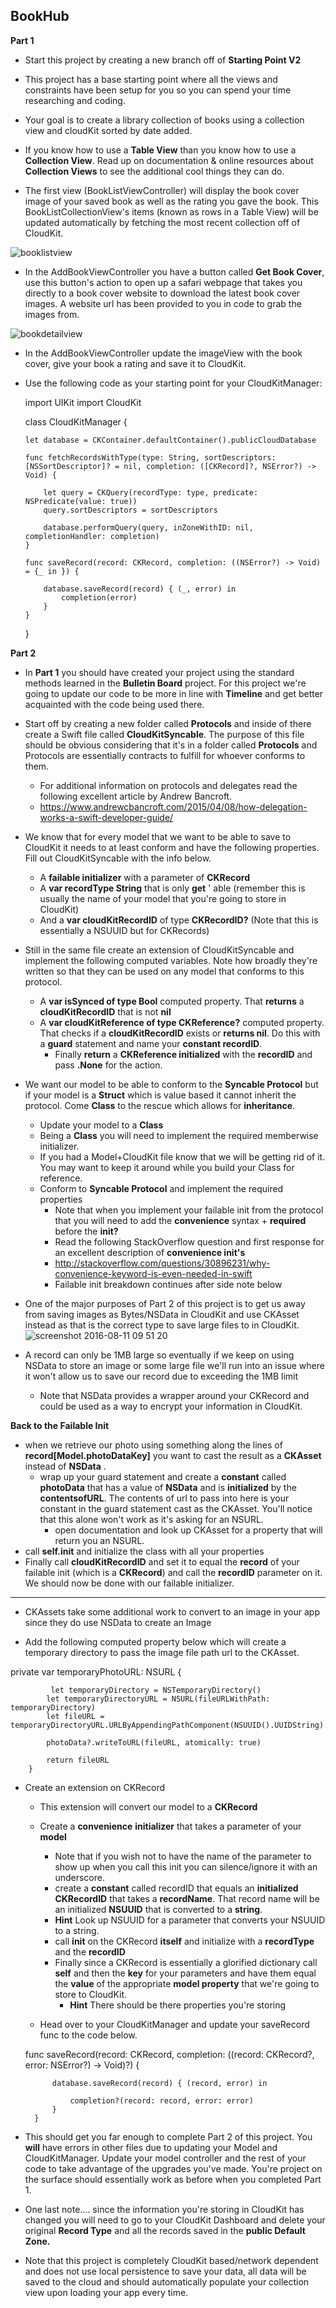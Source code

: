 
## **BookHub**

**Part 1**
-  Start this project by creating a new branch off of **Starting Point V2**

- This project has a base starting point where all the views and constraints have been setup for you so you can spend your time researching and coding.

-	Your goal is to create a library collection of books using a collection view and cloudKit sorted by date added.

- If you know how to use a **Table View** than you know how to use a **Collection View**. Read up on documentation & online resources about **Collection Views** to see the additional cool things they can do.

- The first view (BookListViewController) will display the book cover image of your saved book as well as the rating you gave the book. This BookListCollectionView's items (known as rows in a Table View) will be updated automatically by fetching the most recent collection off of CloudKit.

![booklistview](https://cloud.githubusercontent.com/assets/6709516/17558897/6b08e464-5ed9-11e6-93ad-40f04e280b4f.png)

- In the AddBookViewController you have a button called **Get Book Cover**, use this button's action to open up a safari webpage that takes you directly to a book cover website to download the latest book cover images. A website url has been provided to you in code to grab the images from.
 
![bookdetailview](https://cloud.githubusercontent.com/assets/6709516/17558899/6d04c418-5ed9-11e6-9a0d-fdc6b88e668d.png)

- In the AddBookViewController update the imageView with the book cover, give your book a rating and save it to CloudKit.

-	Use the following code as your starting point for your CloudKitManager:
	
    import UIKit
    import CloudKit
    
    class CloudKitManager {
        
        let database = CKContainer.defaultContainer().publicCloudDatabase
        
        func fetchRecordsWithType(type: String, sortDescriptors: [NSSortDescriptor]? = nil, completion: ([CKRecord]?, NSError?) -> Void) {
            
            let query = CKQuery(recordType: type, predicate: NSPredicate(value: true))
            query.sortDescriptors = sortDescriptors
            
            database.performQuery(query, inZoneWithID: nil, completionHandler: completion)
        }
        
        func saveRecord(record: CKRecord, completion: ((NSError?) -> Void) = {_ in }) {
    
            database.saveRecord(record) { (_, error) in
                completion(error)
            }
        }
    }

**Part 2**

- In **Part 1** you should have created your project using the standard methods learned in the **Bulletin Board** project. For this project we're going to update our code to be more in line with **Timeline** and get better acquainted with the code being used there.
- Start off by creating a new folder called **Protocols** and inside of there create a Swift file called **CloudKitSyncable**. The purpose of this file should be obvious considering that it's in a folder called **Protocols** and Protocols are essentially contracts to fulfill for whoever conforms to them.
	- For additional information on protocols and delegates read the following excellent article by Andrew Bancroft. 
	- https://www.andrewcbancroft.com/2015/04/08/how-delegation-works-a-swift-developer-guide/

- We know that for every model that we want to be able to save to CloudKit it needs to at least conform and have the following properties. Fill out CloudKitSyncable with the info below. 
	- A **failable initializer** with a parameter of **CKRecord**
	- A **var recordType String** that is only **get** ' able (remember this is usually the name of your model that you're going to store in CloudKit)
	- And a **var cloudKitRecordID** of type **CKRecordID?** (Note that this is essentially a NSUUID but for CKRecords)

- Still in the same file create an extension of CloudKitSyncable and implement the following computed variables. Note how broadly they're written so that they can be used on any model that conforms to this protocol.
	- A **var isSynced of type Bool** computed property. That **returns** a **cloudKitRecordID** that is not **nil**
	- A **var cloudKitReference of type CKReference?** computed property. That checks if a **cloudKitRecordID** exists or **returns nil**. Do this with a **guard** statement and name your **constant recordID**.
		- Finally **return** a **CKReference initialized** with the **recordID** and pass **.None** for the action. 

- We want our model to be able to conform to the **Syncable Protocol** but if your model is a **Struct** which is value based it cannot inherit the protocol. Come **Class** to the rescue which allows for **inheritance**. 
	- Update your model to a **Class**
	- Being a **Class** you will need to implement the required memberwise initializer.
	- If you had a Model+CloudKit file know that we will be getting rid of it. You may want to keep it around while you build your Class for reference.
	- Conform to **Syncable Protocol** and implement the required properties
		- Note that when you implement your failable init from the protocol that you will need to add the **convenience** syntax + **required** before the **init?**
		- Read the following StackOverflow question and first response for an excellent description of **convenience init's**
		- http://stackoverflow.com/questions/30896231/why-convenience-keyword-is-even-needed-in-swift
		- Failable init breakdown continues after side note below

- One of the major purposes of Part 2 of this project is to get us away from saving images as Bytes/NSData in CloudKit and use CKAsset instead as that is the correct type to save large files to in CloudKit.
	![screenshot 2016-08-11 09 51 20](https://cloud.githubusercontent.com/assets/6709516/17598383/6e3e4cd0-5fb7-11e6-97ee-b41d2f919d79.png)

- A record can only be 1MB large so eventually if we keep on using NSData to store an image or some large file we'll run into an issue where it won't allow us to save our record due to exceeding the 1MB limit
	- Note that NSData provides a wrapper around your CKRecord and could be used as a way to encrypt your information in CloudKit.

**Back to the Failable Init**

- when we retrieve our photo using something along the lines of **record[Model.photoDataKey]** you want to cast the result as a **CKAsset** instead of **NSData** .
	- wrap up your guard statement and create a **constant** called **photoData** that has a value of **NSData** and is **initialized** by the **contentsofURL**. The contents of url to pass into here is your constant in the guard statement cast as the CKAsset. You'll notice that this alone won't work as it's asking for an NSURL.
		- open documentation and look up CKAsset for a property that will return you an NSURL.
- call **self.init** and initialize the class with all your properties  
- Finally call **cloudKitRecordID** and set it to equal the **record** of your failable init (which is a **CKRecord**) and call the **recordID** parameter on it. We should now be done with our failable initializer.

------
- CKAssets take some additional work to convert to an image in your app since they do use NSData to create an Image

 - Add the following computed property below which will create a temporary directory to pass the image file path url to the CKAsset.

  

  private var temporaryPhotoURL: NSURL {
          
             let temporaryDirectory = NSTemporaryDirectory()
            let temporaryDirectoryURL = NSURL(fileURLWithPath: temporaryDirectory)
            let fileURL = temporaryDirectoryURL.URLByAppendingPathComponent(NSUUID().UUIDString).URLByAppendingPathExtension("jpg")
            
            photoData?.writeToURL(fileURL, atomically: true)
            
            return fileURL
        }


- Create an extension on CKRecord
	- This extension will convert our model to a **CKRecord**
	- Create a **convenience** **initializer** that takes a parameter of your **model**
		- Note that if you wish not to have the name of the parameter to show up when you call this init you can silence/ignore it with an underscore.
		- create a **constant** called recordID that equals an **initialized CKRecordID** that takes a **recordName**. That record name will be an initialized **NSUUID** that is converted to a **string**. 
		- **Hint** Look up NSUUID for a parameter that converts your NSUUID to a string.
		- call **init** on the CKRecord **itself** and initialize with a **recordType** and the **recordID**
		- Finally since a CKRecord is essentially a glorified dictionary call **self** and then the **key** for your parameters and have them equal the **value** of the appropriate **model property** that we're going to store to CloudKit. 
			- **Hint** There should be there properties you're storing 

	
	- Head over to your CloudKitManager and update your saveRecord func to the code below.
	 

    func saveRecord(record: CKRecord, completion: ((record: CKRecord?, error: NSError?) -> Void)?) {
            
            database.saveRecord(record) { (record, error) in
                
                completion?(record: record, error: error)
            }
        }
        
- This should get you far enough to complete Part 2 of this project. You **will** have errors in other files due to updating your Model and CloudKitManager.  Update your model controller and the rest of your code to take advantage of the upgrades you've made.  You're project on the surface should essentially work as before when you completed Part 1.

- One last note.... since the information you're storing in CloudKit has changed you will need to go to your CloudKit Dashboard and delete your original **Record Type** and all the records saved in the **public Default Zone.**

- Note that this project is completely CloudKit based/network dependent and does not use local persistence to save your data, all data will be saved to the cloud and should automatically populate your collection view upon loading your app every time.
